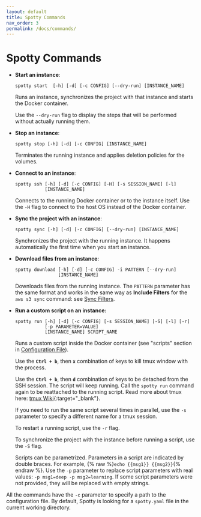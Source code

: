 ```yaml
---
layout: default
title: Spotty Commands
nav_order: 3
permalink: /docs/commands/
---
```


# Spotty Commands

- __Start an instance__:

  ```
  spotty start  [-h] [-d] [-c CONFIG] [--dry-run] [INSTANCE_NAME]
  ```

  Runs an instance, synchronizes the project with that instance and starts the Docker container.

  Use the `--dry-run` flag to display the steps that will be performed without actually running them.

- __Stop an instance__:

  ```
  spotty stop [-h] [-d] [-c CONFIG] [INSTANCE_NAME]
  ```

  Terminates the running instance and applies deletion policies for the volumes.

- __Connect to an instance__:

  ```
  spotty ssh [-h] [-d] [-c CONFIG] [-H] [-s SESSION_NAME] [-l]
             [INSTANCE_NAME]
  ```

  Connects to the running Docker container or to the instance itself. Use the `-H` flag to connect to the host OS 
  instead of the Docker container.

- __Sync the project with an instance__:

  ```
  spotty sync [-h] [-d] [-c CONFIG] [--dry-run] [INSTANCE_NAME]
  ```

  Synchronizes the project with the running instance. It happens 
  automatically the first time when you start an instance.

- __Download files from an instance__:

  ```
  spotty download [-h] [-d] [-c CONFIG] -i PATTERN [--dry-run]
                  [INSTANCE_NAME]
   ```

  Downloads files from the running instance. The `PATTERN` parameter has the same format and works in the same way as 
  __Include Filters__ for the `aws s3 sync` command: see [Sync Filters](/spotty/docs/configuration-file/#project-section).

- __Run a custom script on an instance:__

  ```
  spotty run [-h] [-d] [-c CONFIG] [-s SESSION_NAME] [-S] [-l] [-r]
             [-p PARAMETER=VALUE]
             [INSTANCE_NAME] SCRIPT_NAME
  ```

  Runs a custom script inside the Docker container (see "scripts" section in 
  [Configuration File](/spotty/docs/configuration-file/#scripts-section-optional)).

  Use the __`Ctrl + b`__, then __`x`__ combination of keys to kill tmux window with the process.

  Use the __`Ctrl + b`__, then __`d`__ combination of keys to be detached from the SSH session. The script will keep running. 
  Call the `spotty run` command again to be reattached to the running script. 
  Read more about tmux here: [tmux Wiki](https://github.com/tmux/tmux/wiki){:target="_blank"}.

  If you need to run the same script several times in parallel, use the `-s` parameter to
  specify a different name for a tmux session.

  To restart a running script, use the `-r` flag.

  To synchronize the project with the instance before running a script, use the `-S` flag.
  
  Scripts can be parametrized. Parameters in a script are indicated by double braces. For example, 
  {% raw %}`echo {{msg1}} {{msg2}}`{% endraw %}. Use the `-p` parameter to replace script parameters with real values: 
  `-p msg1=deep -p msg2=learning`. If some script parameters were not provided, they will be replaced with
  empty strings.

All the commands have the `-c` parameter to specify a path to the configuration file. By default, Spotty is looking for 
a `spotty.yaml` file in the current working directory.
